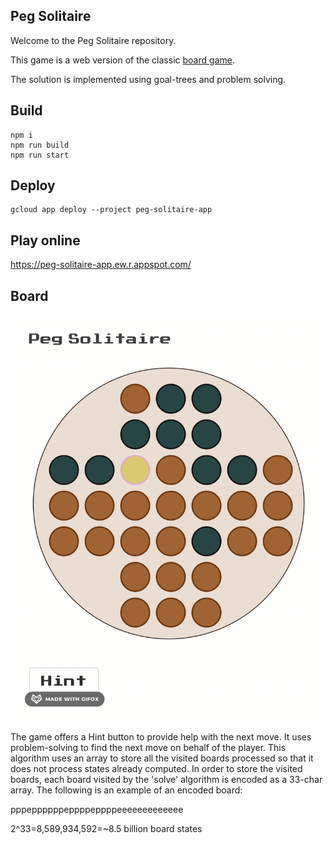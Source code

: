 Peg Solitaire
---
Welcome to the Peg Solitaire repository.

This game is a web version of the classic [board game](https://en.wikipedia.org/wiki/Peg_solitaire).

The solution is implemented using goal-trees and problem solving.

## Build
    npm i
    npm run build
    npm run start

## Deploy
    gcloud app deploy --project peg-solitaire-app
    
## Play online
https://peg-solitaire-app.ew.r.appspot.com/

## Board

![Demo](https://github.com/fedelopez/peg-solitaire-web/blob/master/docs/peg-solitaire.gif)

The game offers a Hint button to provide help with the next move. It uses problem-solving to find the next move on behalf of the player. This algorithm uses an array to store all the visited boards processed so that it does not process states already computed. In order to store the visited boards, each board visited by the 'solve' algorithm is encoded as a 33-char array. The following is an example of an encoded board:

pppeppppppeppppeppppeeeeeeeeeeeee

2^33=8,589,934,592=~8.5 billion board states 





